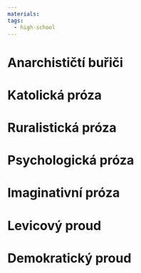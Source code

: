 ```yaml
---
materials: 
tags:
  - high-school
---
```

# Anarchističtí buřiči
# Katolická próza
# Ruralistická próza
# Psychologická próza
# Imaginativní próza
# Levicový proud
# Demokratický proud
